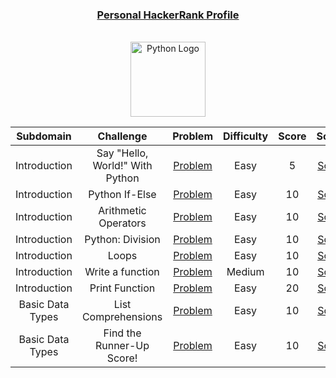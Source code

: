 <div align="center">
  
  ### [Personal HackerRank Profile](https://www.hackerrank.com/isbndyrva "Click me!")
  <br>
  <a href="https://www.hackerrank.com/domains/python?filters%5Bstatus%5D%5B%5D=unsolved&badge_type=python">
      <img width="120" title="Click me!" alt="Python Logo" src="https://user-images.githubusercontent.com/86655646/142765019-f3ba201c-26b4-4cf6-a186-08da6097700f.png">
  </a>
<div>

|    Subdomain     |            Challenge            |                                            Problem                                            | Difficulty | Score |                               Solution                               |
| :--------------: | :-----------------------------: | :-------------------------------------------------------------------------------------------: | :--------: | :---: | :------------------------------------------------------------------: |
|   Introduction   | Say "Hello, World!" With Python |            [Problem](https://www.hackerrank.com/challenges/py-hello-world/problem)            |    Easy    |   5   |   [Solution](/Python/Introduction/say_hello_world_with_python.py)    |
|   Introduction   |         Python If-Else          |              [Problem](https://www.hackerrank.com/challenges/py-if-else/problem)              |    Easy    |  10   |          [Solution](/Python/Introduction/python_if_else.py)          |
|   Introduction   |      Arithmetic Operators       |     [Problem](https://www.hackerrank.com/challenges/python-arithmetic-operators/problem)      |    Easy    |  10   |       [Solution](/Python/Introduction/arithmetic_operators.py)       |
|   Introduction   |        Python: Division         |           [Problem](https://www.hackerrank.com/challenges/python-division/problem)            |    Easy    |  10   |         [Solution](/Python/Introduction/python_division.py)          |
|   Introduction   |              Loops              |             [Problem](https://www.hackerrank.com/challenges/python-loops/problem)             |    Easy    |  10   |              [Solution](/Python/Introduction/loops.py)               |
|   Introduction   |        Write a function         |           [Problem](https://www.hackerrank.com/challenges/write-a-function/problem)           |   Medium   |  10   |         [Solution](/Python/Introduction/write_a_function.py)         |
|   Introduction   |         Print Function          |             [Problem](https://www.hackerrank.com/challenges/python-print/problem)             |    Easy    |  20   |          [Solution](/Python/Introduction/print_function.py)          |
| Basic Data Types |       List Comprehensions       |         [Problem](https://www.hackerrank.com/challenges/list-comprehensions/problem)          |    Easy    |  10   |   [Solution](/Python/Basic%20Data%20Types/list_comprehensions.py)    |
| Basic Data Types |    Find the Runner-Up Score!    | [Problem](https://www.hackerrank.com/challenges/find-second-maximum-number-in-a-list/problem) |    Easy    |  10   | [Solution](/Python/Basic%20Data%20Types/find_the_runner_up_score.py) |

